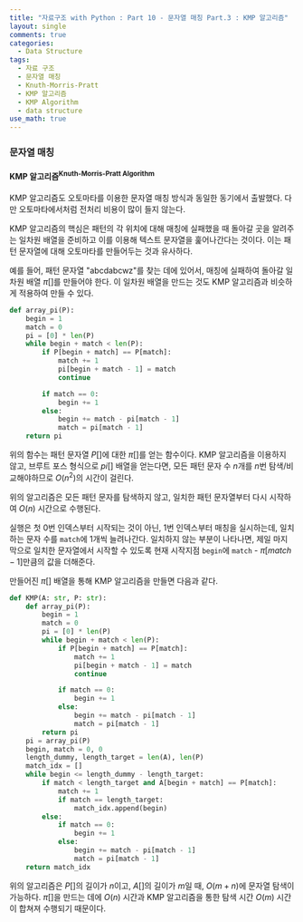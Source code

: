 ```yaml
---
title: "자료구조 with Python : Part 10 - 문자열 매칭 Part.3 : KMP 알고리즘"
layout: single
comments: true
categories:
  - Data Structure
tags:
  - 자료 구조
  - 문자열 매칭
  - Knuth-Morris-Pratt
  - KMP 알고리즘
  - KMP Algorithm
  - data structure
use_math: true
---
```


### 문자열 매칭

#### KMP 알고리즘<sup>Knuth-Morris-Pratt Algorithm</sup>

KMP 알고리즘도 오토마타를 이용한 문자열 매칭 방식과 동일한 동기에서 출발했다.
다만 오토마타에서처럼 전처리 비용이 많이 들지 않는다.

KMP 알고리즘의 핵심은 패턴의 각 위치에 대해 매칭에 실패했을 때 돌아갈 곳을 알려주는 일차원 배열을 준비하고
이를 이용해 텍스트 문자열을 훑어나간다는 것이다.
이는 패턴 문자열에 대해 오토마타를 만들어두는 것과 유사하다.

예를 들어, 패턴 문자열 "abcdabcwz"를 찾는 데에 있어서,
매칭에 실패하여 돌아갈 일차원 배열 $\pi[]$를 만들어야 한다.
이 일차원 배열을 만드는 것도 KMP 알고리즘과 비슷하게 적용하여 만들 수 있다.

```python
def array_pi(P):
    begin = 1
    match = 0
    pi = [0] * len(P)
    while begin + match < len(P):
        if P[begin + match] == P[match]:
            match += 1
            pi[begin + match - 1] = match
            continue

        if match == 0:
            begin += 1
        else:
            begin += match - pi[match - 1]
            match = pi[match - 1]
    return pi
```

위의 함수는 패턴 문자열 $P[]$에 대한 $\pi[]$를 얻는 함수이다.
KMP 알고리즘을 이용하지 않고, 브루트 포스 형식으로 $pi[]$ 배열을 얻는다면,
모든 패턴 문자 수 $n$개를 $n$번 탐색/비교해야하므로 $O(n^2)$의 시간이 걸린다.

위의 알고리즘은 모든 패턴 문자를 탐색하지 않고,
일치한 패턴 문자열부터 다시 시작하여 $O(n)$ 시간으로 수행된다.

실행은 첫 0번 인덱스부터 시작되는 것이 아닌,
1번 인덱스부터 매칭을 실시하는데, 일치하는 문자 수를 `match`에 1개씩 늘려나간다.
일치하지 않는 부분이 나타나면, 제일 마지막으로 일치한 문자열에서 시작할 수 있도록
현재 시작지점 `begin`에 `match` - $\pi[match - 1]$만큼의 값을 더해준다.

만들어진 $\pi[]$ 배열을 통해 KMP 알고리즘을 만들면 다음과 같다.
```python
def KMP(A: str, P: str):
    def array_pi(P):
        begin = 1
        match = 0
        pi = [0] * len(P)
        while begin + match < len(P):
            if P[begin + match] == P[match]:
                match += 1
                pi[begin + match - 1] = match
                continue

            if match == 0:
                begin += 1
            else:
                begin += match - pi[match - 1]
                match = pi[match - 1]
        return pi
    pi = array_pi(P)
    begin, match = 0, 0
    length_dummy, length_target = len(A), len(P)
    match_idx = []
    while begin <= length_dummy - length_target:
        if match < length_target and A[begin + match] == P[match]:
            match += 1
            if match == length_target:
                match_idx.append(begin)
        else:
            if match == 0:
                begin += 1
            else:
                begin += match - pi[match - 1]
                match = pi[match - 1]
    return match_idx
```

위의 알고리즘은 $P[]$의 길이가 $n$이고, $A[]$의 길이가 $m$일 때, $O(m+n)$에 문자열 탐색이 가능하다.
$\pi[]$을 만드는 데에 $O(n)$ 시간과
KMP 알고리즘을 통한 탐색 시간 $O(m)$ 시간이 합쳐져 수행되기 때문이다.

